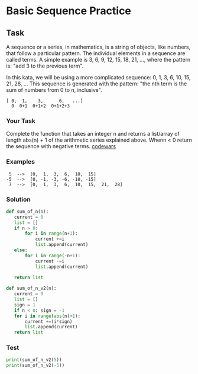 # Basic Sequence Practice
## Task
A sequence or a series, in mathematics, is a string of objects, like numbers, that follow a particular pattern. The individual elements in a sequence are called terms. A simple example is 3, 6, 9, 12, 15, 18, 21, ..., where the pattern is: "add 3 to the previous term".

In this kata, we will be using a more complicated sequence: 0, 1, 3, 6, 10, 15, 21, 28, ... This sequence is generated with the pattern: "the nth term is the sum of numbers from 0 to n, inclusive".
```
[ 0,  1,    3,      6,   ...]
  0  0+1  0+1+2  0+1+2+3
```
### Your Task
Complete the function that takes an integer n and returns a list/array of length abs(n) + 1 of the arithmetic series explained above. Whenn < 0 return the sequence with negative terms.
[codewars](https://www.codewars.com/kata/5436f26c4e3d6c40e5000282)

### Examples
```
 5  -->  [0,  1,  3,  6,  10,  15]
-5  -->  [0, -1, -3, -6, -10, -15]
 7  -->  [0,  1,  3,  6,  10,  15,  21,  28]
 ```

 ### Solution
 ```python
 def sum_of_n(n):
    current = 0
    list = []
    if n > 0:
        for i in range(n+1):
            current +=i
            list.append(current)
    else:
        for i in range(-n+1):
            current -=i
            list.append(current)
      
    return list

def sum_of_n_v2(n):
    current = 0
    list = []
    sign = 1
    if n < 0: sign = -1
    for i in range(abs(n)+1):
        current +=(i*sign)
        list.append(current)
    return list
```

### Test
```python
print(sum_of_n_v2(5))
print(sum_of_n_v2(-5))
```